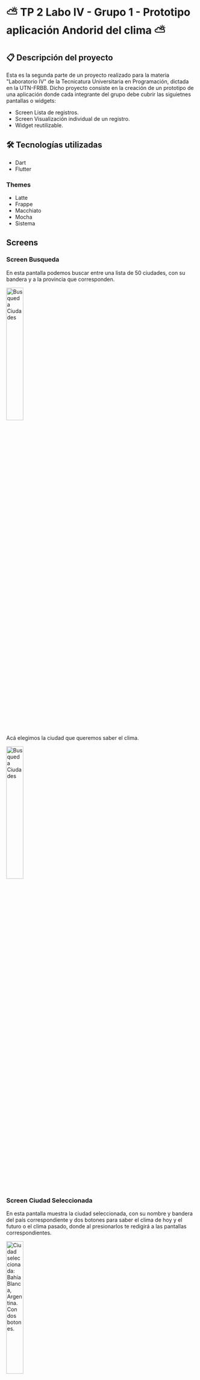 # ⛅ TP 2 Labo IV - Grupo 1 - Prototipo aplicación Andorid del clima ⛅

## 📋 Descripción del proyecto

Esta es la segunda parte de un proyecto realizado para la materia "Laboratorio IV" de la Tecnicatura Universitaria en Programación, dictada en la UTN-FRBB. Dicho proyecto consiste en la creación de un prototipo de una aplicación donde cada integrante del grupo debe cubrir las siguietnes pantallas o widgets:
- Screen Lista de registros.
- Screen Visualización individual de un registro.
- Widget reutilizable.

## 🛠 Tecnologías utilizadas

- Dart
- Flutter

### Themes
- Latte
- Frappe
- Macchiato
- Mocha
- Sistema

## Screens
### Screen Busqueda 
En esta pantalla podemos buscar entre una lista de 50 ciudades, con su bandera y a la provincia que corresponden.

<img src="img_docs/Screen%20busqueda.jpeg" width=30% height=30% alt="Busqueda Ciudades">

Acá elegimos la ciudad que queremos saber el clima.

<img src="img_docs/Lista%20de%20ciudades.jpeg" width=30% height=30% alt="Busqueda Ciudades">

### Screen Ciudad Seleccionada
En esta pantalla muestra la ciudad seleccionada, con su nombre y bandera del país correspondiente y dos botones para saber el clima de hoy y el futuro o el clima pasado, donde al presionarlos te redigirá a las pantallas correspondientes.

<img src="img_docs/Screen%20ciudad%20seleccionada.jpeg" width=30% height=30% alt="Ciudad seleccionada: Bahía Blanca, Argentina. Con dos botones.">

### Screen Pronóstico
En esta pantalla, una vez seleccionada la ciudad, muestra el nombre de la ciudad con su país, la temperatura actual, una descripción del tiempo, la temperatura máxima y mínima, el porcentaje de probabilidad de lluvia. Seguido muestra un gráfico de la temperatura por hora del día actual y otra gráfico donde muestra la temperatura máxima y mínima de los próximos 15 días.

<img src="img_docs/Screen%20pronostico.jpeg" width=30% height=30% alt="Pantalla de pronóstico">

<img src="img_docs/Screen%20pronostico%202.jpeg" width=30% height=30% alt="Pantalla de pronóstico con gráfico de los próximos días">

Al presionar en cada horario se puede acceder a más información sobre el prónostico en esa hora. Además, en la parte inferior de la pantalla se encuentran botones para navegar entre los horarios.

<img src="img_docs/Mas%20informacion%20en%20horario.jpeg" width=30% height=30% alt="Pantalla hora, con más información.">

Al presionar en cada fecha del gráfico de los próximos días, se puede acceder a otra pantalla que contiene más información del pronóstico de ese día. Además, en la parte inferior de la pantalla se encuentran botones para navegar entre las fechas.

<img src="img_docs/Mas%20informacion%20en%20fecha.jpeg" width=30% height=30% alt="Pantalla fecha, con más información.">

### Screen Historial del Clima
En esta pantalla, una vez seleccionada la ciudad, muestra el historial del clima de los días pasados con información simplificada.

<img src="img_docs/Screen%20historial%20del%20clima.jpeg" width=30% height=30% alt="Pantalla historial del clima.">

Al presionar en una de las fechas pasadas, se muestra información más detallada del clima de esa fecha. Contiene el nombre de la ciudad y su país, la temperatura promedio de ese día, una breve descripción del clima, la temperatura máxima y mínima, el viento, las precipitaciones en mm y un gráfico por hora de la temperatura promedio.

<img src="img_docs/Clima%20de%20una%20fecha%20pasada.jpeg" width=30% height=30% alt="Pantalla del clima de una fecha pasada.">

Al igual que en la pantalla del prónostico actual, se puede acceder a más información en cada hora al presionarla.

### Screen Configuración
En esta pantalla se puede cambiar la configuración de la aplicación.
En primer lugar, tenemos la opción para cambiar el tema, es decir, como se visualiza la aplicación en ciertos colores. Lista de opciones:
- latte: Este tema permite visualizar la aplicación en un tema claro.
- frappe: Este tema permite visualizar la aplicación en un tema oscuro.
- macchiato: Este tema permite visualizar la aplicación en un tema oscuro, siendo un poco más oscuro al tema frappe.
- mocha: Este tema permite visualizar la aplicación en un tema oscuro, siendo un poco más oscuro al tema macchiato.
- sistema: Este tema permite elegir de manera personalizada el Tema Claro y el Tema Oscuro, que cambiará de acuerdo al tema del sistema. La lista de opciones contiene las opciones descritas anteriormente.
En segundo lugar, tenemos la opción de cambiar la ciudad que queremos saber el clima. Al presionar redirige a la pantalla de busqueda.
En último lugar, tenemos la opción de elegir de manera personalizada la zona horaria que queremos utilizar, siendo las opciones:
- La zona horaria de la ciudad elegida.
- La zona horaria del sistema.
- El Huso horario (en números).

<img src="img_docs/Screen%20configuración.jpeg" width=30% height=30% alt="Pantalla configuración del usuario.">


## 👥 Autores

- Abraham Mateo
- Dambrosio Valentina
- Fell Sebastián
